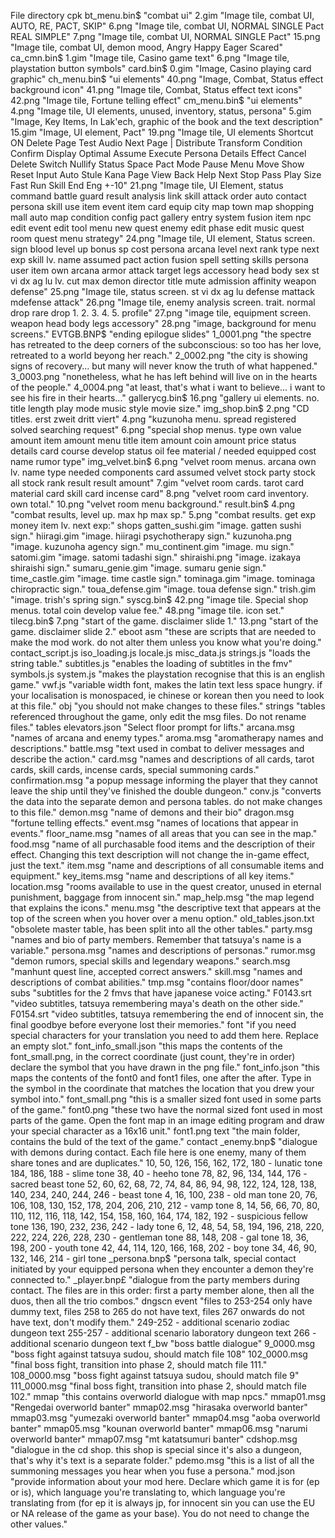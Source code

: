 File directory
cpk
    bt_menu.bin$ "combat ui"
        2.gim "Image tile, combat UI, AUTO, RE, PACT, SKIP"
        6.png "Image tile, combat UI, NORMAL SINGLE Pact REAL SIMPLE"
        7.png "Image tile, combat UI, NORMAL SINGLE Pact"
        15.png "Image tile, combat UI, demon mood, Angry Happy Eager Scared"
    ca_cmn.bin$
        1.gim "Image tile, Casino game text"
        6.png "Image tile, playstation button symbols"
    card.bin$
        0.gim "Image, Casino playing card graphic"
    ch_menu.bin$ "ui elements"
        40.png "Image, Combat, Status effect background icon"
        41.png "Image tile, Combat, Status effect text icons"
        42.png "Image tile, Fortune telling effect"
    cm_menu.bin$ "ui elements"
        4.png "Image tile, UI elements, unused, inventory, status, persona"
        5.gim "Image, Key Items, In Lak'ech, graphic of the book and the text description"
        15.gim "Image, UI element, Pact"
        19.png "Image tile, UI elements Shortcut ON Delete Page Test Audio Next Page | Distribute Transform Condition Confirm Display Optimal Assume Execute Persona Details Effect Cancel Delete Switch Nullify Status Space Pact Mode Pause Menu Move Show Reset Input Auto Stule Kana Page View Back Help Next Stop Pass Play Size Fast Run Skill End Eng +-10"
        21.png "Image tile, UI Element, status command battle guard result analysis link skill attack order auto contact persona skill use item event item card equip city map town map shopping mall auto map condition config pact gallery entry system fusion item npc edit event edit tool menu new quest enemy edit phase edit music quest room quest menu strategy"
        24.png "Image tile, UI element, Status screen. sign blood level up bonus sp cost persona arcana level next rank type next exp skill lv. name assumed pact action fusion spell setting skills persona user item own arcana armor attack target legs accessory head body sex st vi dx ag lu lv. cut max demon director title mute admission affinity weapon defense"
        25.png "Image tile, status screen. st vi dx ag lu defense mattack mdefense attack"
        26.png "Image tile, enemy analysis screen. trait. normal drop rare drop 1. 2. 3. 4. 5. profile"
        27.png "image tile, equipment screen. weapon head body legs accessory"
        28.png "image, background for menu screens."
    EVTGB.BNP$ "ending epilogue slides"
        1_0001.png "the spectre has retreated to the deep corners of the subconscious: so too has her love, retreated to a world beyong her reach."
        2_0002.png "the city is showing signs of recovery... but many will never know the truth of what happened."
        3_0003.png "nonetheless, what he has left behind will live on in the hearts of the people."
        4_0004.png "at least, that's what i want to believe... i want to see his fire in their hearts..."
    gallerycg.bin$
        16.png  "gallery ui elements. no. title length play mode music style movie size."
    img_shop.bin$
        2.png "CD titles. erst zweit dritt viert"
        4.png "kuzunoha menu. spread registered solved searching request"
        6.png "special shop menus. type own value amount item amount menu title item amount coin amount price status details card course develop status oil fee material / needed equipped cost name rumor type"
    img_velvet.bin$
        6.png "velvet room menus. arcana own lv. name type needed components card assumed velvet stock party stock all stock rank result result amount"
        7.gim "velvet room cards. tarot card material card skill card incense card"
        8.png "velvet room card inventory. own total."
        10.png "velvet room menu background."
    result.bin$
        4.png "combat results, level up. max hp max sp."
        5.png "combat results. get exp money item lv. next exp:"
    shops
        gatten_sushi.gim "image. gatten sushi sign."
        hiiragi.gim "image. hiiragi psychotherapy sign."
        kuzunoha.png "image. kuzunoha agency sign."
        mu_continent.gim "image. mu sign."
        satomi.gim "image. satomi tadashi sign."
        shiraishi.png "image. izakaya shiraishi sign."
        sumaru_genie.gim "image. sumaru genie sign."
        time_castle.gim "image. time castle sign."
        tominaga.gim "image. tominaga chiropractic sign."
        toua_defense.gim "image. toua defense sign."
        trish.gim "image. trish's spring sign."
    syscg.bin$
        42.png "image tile. Special shop menus. total coin develop value fee."
        48.png "image tile. icon set."
    tilecg.bin$
        7.png "start of the game. disclaimer slide 1."
        13.png "start of the game. disclaimer slide 2."
eboot
    asm "these are scripts that are needed to make the mod work. do not alter them unless you know what you're doing."
        contact_script.js
        iso_loading.js
        locale.js
        misc_data.js
        strings.js "loads the string table."
        subtitles.js "enables the loading of subtitles in the fmv"
        symbols.js
        system.js "makes the playstation recognise that this is an english game."
        vwf.js "variable width font, makes the latin text less space hungry. if your localisation is monospaced, ie chinese or korean then you need to look at this file."
    obj "you should not make changes to these files."
    strings "tables referenced throughout the game, only edit the msg files. Do not rename files."
        tables
            elevators.json "Select floor prompt for lifts."
        arcana.msg "names of arcana and enemy types."
        aroma.msg "aromatherapy names and descriptions."
        battle.msg "text used in combat to deliver messages and describe the action."
        card.msg "names and descriptions of all cards, tarot cards, skill cards, incense cards, special summoning cards."
        confirmation.msg "a popup message informing the player that they cannot leave the ship until they've finished the double dungeon."
        conv.js "converts the data into the separate demon and persona tables. do not make changes to this file."
        demon.msg "name of demons and their bio"
        dragon.msg "fortune telling effects."
        event.msg "names of locations that appear in events."
        floor_name.msg "names of all areas that you can see in the map."
        food.msg "name of all purchasable food items and the description of their effect. Changing this text description will not change the in-game effect, just the text."
        item.msg "name and descriptions of all consumable items and equipment."
        key_items.msg "name and descriptions of all key items."
        location.msg "rooms available to use in the quest creator, unused in eternal punishment, baggage from innocent sin."
        map_help.msg "the map legend that explains the icons."
        menu.msg "the descriptive text that appears at the top of the screen when you hover over a menu option."
        old_tables.json.txt "obsolete master table, has been split into all the other tables."
        party.msg "names and bio of party members. Remember that tatsuya's name is a variable."
        persona.msg "names and descriptions of personas."
        rumor.msg "demon rumors, special skills and legendary weapons."
        search.msg "manhunt quest line, accepted correct answers."
        skill.msg "names and descriptions of combat abilities."
        tmp.msg "contains floor/door names"
    subs "subtitles for the 2 fmvs that have japanese voice acting."
        F0143.srt "video subtitles, tatsuya remembering maya's death on the other side."
        F0154.srt "video subtitles, tatsuya remembering the end of innocent sin, the final goodbye before everyone lost their memories."
font "if you need special characters for your translation you need to add them here. Replace an empty slot."
    font_info_small.json "this maps the contents of the font_small.png, in the correct coordinate (just count, they're in order) declare the symbol that you have drawn in the png file."
    font_info.json "this maps the contents of the font0 and font1 files, one after the after. Type in the symbol in the coordinate that matches the location that you drew your symbol into."
    font_small.png "this is a smaller sized font used in some parts of the game."
    font0.png "these two have the normal sized font used in most parts of the game. Open the font map in an image editing program and draw your special character as a 16x16 unit."
    font1.png
text "the main folder, contains the buld of the text of the game."
    contact
        _enemy.bnp$ "dialogue with demons during contact. Each file here is one enemy, many of them share tones and are duplicates."
            10, 50, 126, 156, 162, 172, 180 - lunatic tone
            184, 186, 188 - slime tone
            38, 40 - heeho tone
            78, 82, 96, 134, 144, 176 - sacred beast tone
            52, 60, 62, 68, 72, 74, 84, 86, 94, 98, 122, 124, 128, 138, 140, 234, 240, 244, 246 - beast tone
            4, 16, 100, 238 - old man tone
            20, 76, 106, 108, 130, 152, 178, 204, 206, 210, 212 - vamp tone
            8, 14, 56, 66, 70, 80, 110, 112, 116, 118, 142, 154, 158, 160, 164, 174, 182, 192 - suspicious fellow tone
            136, 190, 232, 236, 242 - lady tone
            6, 12, 48, 54, 58, 194, 196, 218, 220, 222, 224, 226, 228, 230 - gentleman tone
            88, 148, 208 - gal tone
            18, 36, 198, 200 - youth tone
            42, 44, 114, 120, 166, 168, 202 - boy tone
            34, 46, 90, 132, 146, 214 - girl tone
        _persona.bnp$ "persona talk, special contact initiated by your equipped persona when they encounter a demon they're connected to."
        _player.bnp£ "dialogue from the party members during contact. The files are in this order: first a party member alone, then all the duos, then all the trio combos."
    dngscn
    event "files to 253-254 only have dummy text, files 258 to 265 do not have text, files 267 onwards do not have text, don't modify them."
        249-252 - additional scenario zodiac dungeon text
        255-257 - additional scenario laboratory dungeon text
        266 - additional scenario dungeon text
    f_bw "boss battle dialogue"
        9_0000.msg "boss fight against tatsuya sudou, should match file 108"
        102_0000.msg "final boss fight, transition into phase 2, should match file 111."
        108_0000.msg "boss fight against tatsuya sudou, should match file 9"
        111_0000.msg "final boss fight, transition into phase 2, should match file 102."
    mmap "this contains overworld dialogue with map npcs."
        mmap01.msg "Rengedai overworld banter"
        mmap02.msg "hirasaka overworld banter"
        mmap03.msg "yumezaki overworld banter"
        mmap04.msg "aoba overworld banter"
        mmap05.msg "kounan overworld banter"
        mmap06.msg "narumi overworld banter"
        mmap07.msg "mt katatsumuri banter"
    cdshop.msg "dialogue in the cd shop. this shop is special since it's also a dungeon, that's why it's text is a separate folder."
    pdemo.msg "this is a list of all the summoning messages you hear when you fuse a persona."
mod.json "provide information about your mod here. Declare which game it is for (ep or is), which language you're translating to, which language you're translating from (for ep it is always jp, for innocent sin you can use the EU or NA release of the game as your base). You do not need to change the other values."